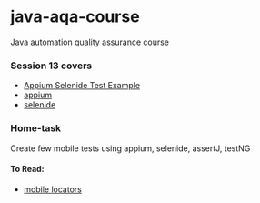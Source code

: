 # java-aqa-course

Java automation quality assurance course

### Session 13 covers

- [Appium Selenide Test Example](src/test/java/examples/mobile/ExampleTest.java)
- [appium](https://appium.io/)
- [selenide](https://selenide.org/)

### Home-task

Create few mobile tests using appium, selenide, assertJ, testNG

#### To Read:
- [mobile locators](https://www.browserstack.com/guide/locators-in-appium)